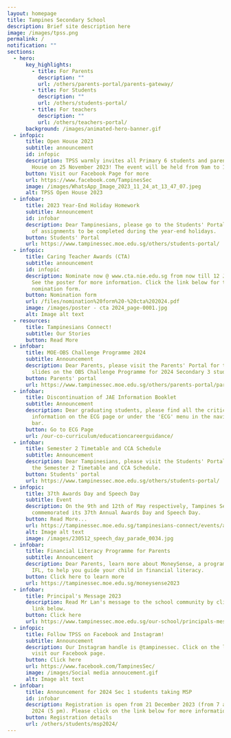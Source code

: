 ```yaml
---
layout: homepage
title: Tampines Secondary School
description: Brief site description here
image: /images/tpss.png
permalink: /
notification: ""
sections:
  - hero:
      key_highlights:
        - title: For Parents
          description: ""
          url: /others/parents-portal/parents-gateway/
        - title: For Students
          description: ""
          url: /others/students-portal/
        - title: For teachers
          description: ""
          url: /others/teachers-portal/
      background: /images/animated-hero-banner.gif
  - infopic:
      title: Open House 2023
      subtitle: announcement
      id: infopic
      description: TPSS warmly invites all Primary 6 students and parents to our Open
        House on 25 November 2023! The event will be held from 9am to 1pm.
      button: Visit our Facebook Page for more
      url: https://www.facebook.com/TampinesSec
      image: /images/WhatsApp_Image_2023_11_24_at_13_47_07.jpeg
      alt: TPSS Open House 2023
  - infobar:
      title: 2023 Year-End Holiday Homework
      subtitle: Announcement
      id: infobar
      description: Dear Tampinesians, please go to the Students' Portal for the list
        of assignments to be completed during the year-end holidays.
      button: Students' Portal
      url: https://www.tampinessec.moe.edu.sg/others/students-portal/
  - infopic:
      title: Caring Teacher Awards (CTA)
      subtitle: announcement
      id: infopic
      description: Nominate now @ www.cta.nie.edu.sg from now till 12 January 2024!
        See the poster for more information. Click the link below for the
        nomination form.
      button: Nomination form
      url: /files/nomination%20form%20-%20cta%202024.pdf
      image: /images/poster - cta 2024_page-0001.jpg
      alt: Image alt text
  - resources:
      title: Tampinesians Connect!
      subtitle: Our Stories
      button: Read More
  - infobar:
      title: MOE-OBS Challenge Programme 2024
      subtitle: Announcement
      description: Dear Parents, please visit the Parents' Portal for the briefing
        slides on the OBS Challenge Programme for 2024 Secondary 3 students.
      button: Parents' portal
      url: https://www.tampinessec.moe.edu.sg/others/parents-portal/parents-gateway/
  - infobar:
      title: Discontinuation of JAE Information Booklet
      subtitle: Announcement
      description: Dear graduating students, please find all the critical JAE
        information on the ECG page or under the 'ECG' menu in the navigation
        bar.
      button: Go to ECG Page
      url: /our-co-curriculum/educationcareerguidance/
  - infobar:
      title: Semester 2 Timetable and CCA Schedule
      subtitle: Announcement
      description: Dear Tampinesians, please visit the Students' Portal to download
        the Semester 2 Timetable and CCA Schedule.
      button: Students' portal
      url: https://www.tampinessec.moe.edu.sg/others/students-portal/
  - infopic:
      title: 37th Awards Day and Speech Day
      subtitle: Event
      description: On the 9th and 12th of May respectively, Tampines Secondary School
        commemorated its 37th Annual Awards Day and Speech Day.
      button: Read More...
      url: https://tampinessec.moe.edu.sg/tampinesians-connect/events/awardsspeechday2023/
      alt: Image alt text
      image: /images/230512_speech_day_parade_0034.jpg
  - infobar:
      title: Financial Literacy Programme for Parents
      subtitle: Announcement
      description: Dear Parents, learn more about MoneySense, a programme curated by
        IFL, to help you guide your child in financial literacy.
      button: Click here to learn more
      url: https://tampinessec.moe.edu.sg/moneysense2023
  - infobar:
      title: Principal's Message 2023
      description: Read Mr Lan's message to the school community by clicking on the
        link below.
      button: Click here
      url: https://www.tampinessec.moe.edu.sg/our-school/principals-message/
  - infopic:
      title: Follow TPSS on Facebook and Instagram!
      subtitle: Announcement
      description: Our Instagram handle is @tampinessec. Click on the link below to
        visit our Facebook page.
      button: Click here
      url: https://www.facebook.com/TampinesSec/
      image: /images/Social media annoucement.gif
      alt: Image alt text
  - infobar:
      title: Announcement for 2024 Sec 1 students taking MSP
      id: infobar
      description: Registration is open from 21 December 2023 (from 7 am) to 4 January
        2024 (5 pm). Please click on the link below for more information.
      button: Registration details
      url: /others/students/msp2024/
---
```

